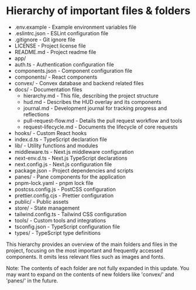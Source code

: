 # Hierarchy of important files & folders

- .env.example - Example environment variables file
- .eslintrc.json - ESLint configuration file
- .gitignore - Git ignore file
- LICENSE - Project license file
- README.md - Project readme file
- app/
- auth.ts - Authentication configuration file
- components.json - Component configuration file
- components/ - React components
- convex/ - Convex database and backend related files
- docs/ - Documentation files
  - hierarchy.md - This file, describing the project structure
  - hud.md - Describes the HUD overlay and its components
  - journal.md - Development journal for tracking progress and reflections
  - pull-request-flow.md - Details the pull request workflow and tools
  - request-lifecycle.md - Documents the lifecycle of core requests
- hooks/ - Custom React hooks
- index.d.ts - TypeScript declaration file
- lib/ - Utility functions and modules
- middleware.ts - Next.js middleware configuration
- next-env.d.ts - Next.js TypeScript declarations
- next.config.js - Next.js configuration file
- package.json - Project dependencies and scripts
- panes/ - Pane components for the application
- pnpm-lock.yaml - pnpm lock file
- postcss.config.js - PostCSS configuration
- prettier.config.cjs - Prettier configuration
- public/ - Public assets
- store/ - State management
- tailwind.config.ts - Tailwind CSS configuration
- tools/ - Custom tools and integrations
- tsconfig.json - TypeScript configuration file
- types/ - TypeScript type definitions

This hierarchy provides an overview of the main folders and files in the project, focusing on the most important and frequently accessed components. It omits less relevant files such as images and fonts.

Note: The contents of each folder are not fully expanded in this update. You may want to expand on the contents of new folders like 'convex/' and 'panes/' in the future.